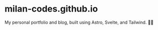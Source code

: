 # milan-codes.github.io

My personal portfolio and blog, built using Astro, Svelte, and Tailwind. 👨‍💻
